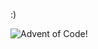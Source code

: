 :)

![Advent of Code!](https://community.alteryx.com/t5/image/serverpage/image-id/269381iE1288FAEB30E4EDA/image-size/medium?v=v2&px=400)
